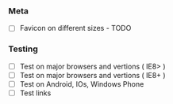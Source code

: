 ### Meta

- [ ] Favicon on different sizes - TODO

### Testing

- [ ] Test on major browsers and vertions ( IE8> )
- [ ] Test on major browsers and vertions ( IE8+ )
- [ ] Test on Android, IOs, Windows Phone
- [ ] Test links
